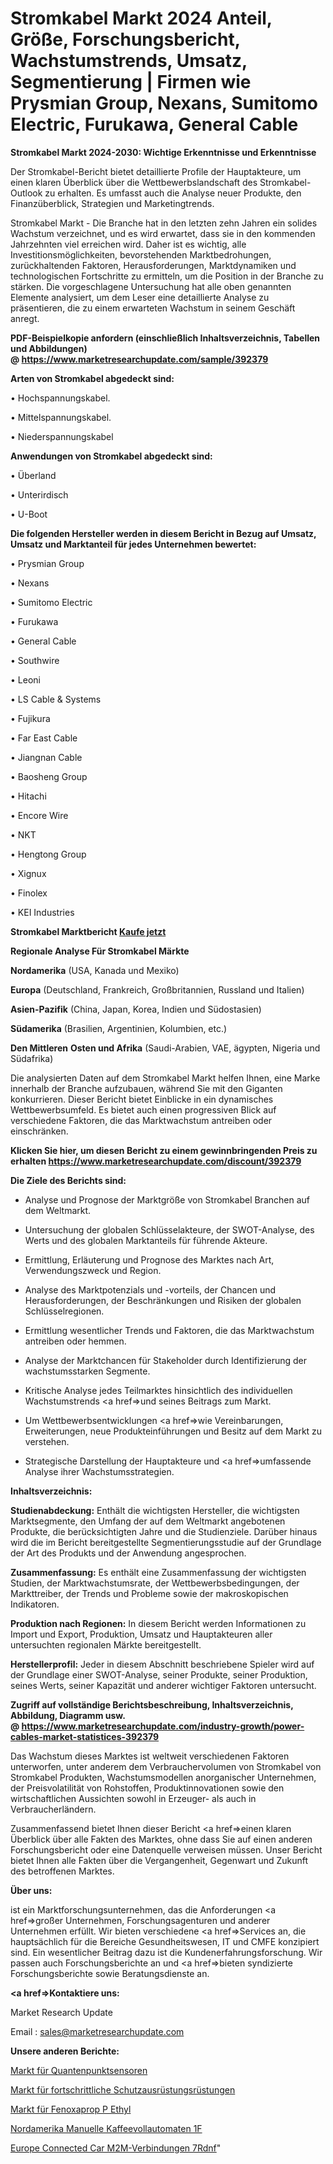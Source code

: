 # Stromkabel Markt 2024 Anteil, Größe, Forschungsbericht, Wachstumstrends, Umsatz, Segmentierung | Firmen wie Prysmian Group, Nexans, Sumitomo Electric, Furukawa, General Cable

<strong>Stromkabel Markt 2024-2030: Wichtige Erkenntnisse und Erkenntnisse</strong>

Der Stromkabel-Bericht bietet detaillierte Profile der Hauptakteure, um einen klaren Überblick über die Wettbewerbslandschaft des Stromkabel-Outlook zu erhalten. Es umfasst auch die Analyse neuer Produkte, den Finanzüberblick, Strategien und Marketingtrends.

Stromkabel Markt - Die Branche hat in den letzten zehn Jahren ein solides Wachstum verzeichnet, und es wird erwartet, dass sie in den kommenden Jahrzehnten viel erreichen wird. Daher ist es wichtig, alle Investitionsmöglichkeiten, bevorstehenden Marktbedrohungen, zurückhaltenden Faktoren, Herausforderungen, Marktdynamiken und technologischen Fortschritte zu ermitteln, um die Position in der Branche zu stärken. Die vorgeschlagene Untersuchung hat alle oben genannten Elemente analysiert, um dem Leser eine detaillierte Analyse zu präsentieren, die zu einem erwarteten Wachstum in seinem Geschäft anregt.

<strong><b>PDF-Beispielkopie anfordern (einschließlich Inhaltsverzeichnis, Tabellen und Abbildungen) @ </b></strong><strong><a href=https://www.marketresearchupdate.com/sample/392379><strong>https://www.marketresearchupdate.com/sample/392379</u></a></strong></strong>

<strong>Arten von Stromkabel abgedeckt sind:</strong>

• Hochspannungskabel.

• Mittelspannungskabel.

• Niederspannungskabel

<strong>Anwendungen von Stromkabel abgedeckt sind:</strong>

• Überland

• Unterirdisch

• U-Boot

<strong>Die folgenden Hersteller werden in diesem Bericht in Bezug auf Umsatz, Umsatz und Marktanteil für jedes Unternehmen bewertet:</strong>

• Prysmian Group

• Nexans

• Sumitomo Electric

• Furukawa

• General Cable

• Southwire

• Leoni

• LS Cable & Systems

• Fujikura

• Far East Cable

• Jiangnan Cable

• Baosheng Group

• Hitachi

• Encore Wire

• NKT

• Hengtong Group

• Xignux

• Finolex

• KEI Industries

<strong>Stromkabel Marktbericht <a href=https://www.marketresearchupdate.com/buynow/392379>Kaufe jetzt</a></strong>

<strong>Regionale Analyse Für Stromkabel Märkte</strong>

<strong>Nordamerika</strong> (USA, Kanada und Mexiko)

<strong>Europa</strong> (Deutschland, Frankreich, Großbritannien, Russland und Italien)

<strong>Asien-Pazifik</strong> (China, Japan, Korea, Indien und Südostasien)

<strong>Südamerika</strong> (Brasilien, Argentinien, Kolumbien, etc.)

<strong>Den Mittleren</strong> <strong>Osten und Afrika</strong> (Saudi-Arabien, VAE, ägypten, Nigeria und Südafrika)

Die analysierten Daten auf dem Stromkabel Markt helfen Ihnen, eine Marke innerhalb der Branche aufzubauen, während Sie mit den Giganten konkurrieren. Dieser Bericht bietet Einblicke in ein dynamisches Wettbewerbsumfeld. Es bietet auch einen progressiven Blick auf verschiedene Faktoren, die das Marktwachstum antreiben oder einschränken.

<strong>Klicken Sie hier, um diesen Bericht zu einem gewinnbringenden Preis zu erhalten
</strong><strong><a href=https://www.marketresearchupdate.com/discount/392379>https://www.marketresearchupdate.com/discount/392379</b></u></strong></a>

<strong>Die Ziele des Berichts sind:</strong>

- Analyse und Prognose der Marktgröße von Stromkabel Branchen auf dem Weltmarkt.

- Untersuchung der globalen Schlüsselakteure, der SWOT-Analyse, des Werts und des globalen Marktanteils für führende Akteure.

- Ermittlung, Erläuterung und Prognose des Marktes nach Art, Verwendungszweck und Region.

- Analyse des Marktpotenzials und -vorteils, der Chancen und Herausforderungen, der Beschränkungen und Risiken der globalen Schlüsselregionen.

- Ermittlung wesentlicher Trends und Faktoren, die das Marktwachstum antreiben oder hemmen.

- Analyse der Marktchancen für Stakeholder durch Identifizierung der wachstumsstarken Segmente.

- Kritische Analyse jedes Teilmarktes hinsichtlich des individuellen Wachstumstrends <a href=>und</a> seines Beitrags zum Markt.

- Um Wettbewerbsentwicklungen <a href=>wie</a> Vereinbarungen, Erweiterungen, neue Produkteinführungen und Besitz auf dem Markt zu verstehen.

- Strategische Darstellung der Hauptakteure und <a href=>umfas</a>sende Analyse ihrer Wachstumsstrategien.

<strong>Inhaltsverzeichnis:</strong>

<strong>Studienabdeckung:</strong> Enthält die wichtigsten Hersteller, die wichtigsten Marktsegmente, den Umfang der auf dem Weltmarkt angebotenen Produkte, die berücksichtigten Jahre und die Studienziele. Darüber hinaus wird die im Bericht bereitgestellte Segmentierungsstudie auf der Grundlage der Art des Produkts und der Anwendung angesprochen.

<strong>Zusammenfassung:</strong> Es enthält eine Zusammenfassung der wichtigsten Studien, der Marktwachstumsrate, der Wettbewerbsbedingungen, der Markttreiber, der Trends und Probleme sowie der makroskopischen Indikatoren.

<strong>Produktion nach Regionen:</strong> In diesem Bericht werden Informationen zu Import und Export, Produktion, Umsatz und Hauptakteuren aller untersuchten regionalen Märkte bereitgestellt.

<strong>Herstellerprofil:</strong> Jeder in diesem Abschnitt beschriebene Spieler wird auf der Grundlage einer SWOT-Analyse, seiner Produkte, seiner Produktion, seines Werts, seiner Kapazität und anderer wichtiger Faktoren untersucht.

<strong><b>Zugriff auf vollständige Berichtsbeschreibung, Inhaltsverzeichnis, Abbildung, Diagramm usw. @ </b></strong><strong><a href=https://www.marketresearchupdate.com/industry-growth/power-cables-market-statistices-392379>https://www.marketresearchupdate.com/industry-growth/power-cables-market-statistices-392379</a></strong>

Das Wachstum dieses Marktes ist weltweit verschiedenen Faktoren unterworfen, unter anderem dem Verbrauchervolumen von Stromkabel von Stromkabel Produkten, Wachstumsmodellen anorganischer Unternehmen, der Preisvolatilität von Rohstoffen, Produktinnovationen sowie den wirtschaftlichen Aussichten sowohl in Erzeuger- als auch in Verbraucherländern.

Zusammenfassend bietet Ihnen dieser Bericht <a href=>einen</a> klaren Überblick über alle Fakten des Marktes, ohne dass Sie auf einen anderen Forschungsbericht oder eine Datenquelle verweisen müssen. Unser Bericht bietet Ihnen alle Fakten über die Vergangenheit, Gegenwart und Zukunft des betroffenen Marktes.

<strong>Über uns:</strong>

 ist ein Marktforschungsunternehmen, das die Anforderungen <a href=>großer</a> Unternehmen, Forschungsagenturen und anderer Unternehmen erfüllt. Wir bieten verschiedene <a href=>Services</a> an, die hauptsächlich für die Bereiche Gesundheitswesen, IT und CMFE konzipiert sind. Ein wesentlicher Beitrag dazu ist die Kundenerfahrungsforschung. Wir passen auch Forschungsberichte an und <a href=>bieten</a> syndizierte Forschungsberichte sowie Beratungsdienste an.

<strong><a href=>Kontaktiere uns:</a></strong>

Market Research Update

Email : sales@marketresearchupdate.com

<strong>Unsere anderen Berichte:</strong>

<a href=https://www.linkedin.com/pulse/quantum-dot-sensor-market-has-huge-demand-worldwide>Markt für Quantenpunktsensoren</a>

<a href=https://www.linkedin.com/pulse/advanced-protective-gear-armour-market-outlooks>Markt für fortschrittliche Schutzausrüstungsrüstungen</a>

<a href=https://www.linkedin.com/pulse/fenoxaprop-p-ethyl-market-2023-analysis-growth-drivers>Markt für Fenoxaprop P Ethyl</a>

<a href=https://www.linkedin.com/pulse/north-america-manual-automatic-coffee-machines-1f>Nordamerika Manuelle Kaffeevollautomaten 1F</a>

<a href=https://www.linkedin.com/pulse/europe-connected-car-m2m-connections-7rdnf/>Europe Connected Car M2M-Verbindungen 7Rdnf</a>"

